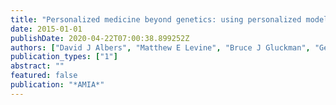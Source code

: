 ```yaml
---
title: "Personalized medicine beyond genetics: using personalized model-based forecasting to help type 2 diabetics understand and predict their post-meal glucose."
date: 2015-01-01
publishDate: 2020-04-22T07:00:38.899252Z
authors: ["David J Albers", "Matthew E Levine", "Bruce J Gluckman", "George Hripcsak", "Lena Mamykina"]
publication_types: ["1"]
abstract: ""
featured: false
publication: "*AMIA*"
---
```


